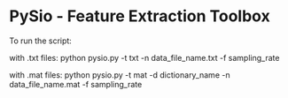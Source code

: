 # PySio - Feature Extraction Toolbox

To run the script:

with .txt files:
    python pysio.py -t txt -n data_file_name.txt -f sampling_rate

with .mat files:
    python pysio.py -t mat -d dictionary_name -n data_file_name.mat -f sampling_rate